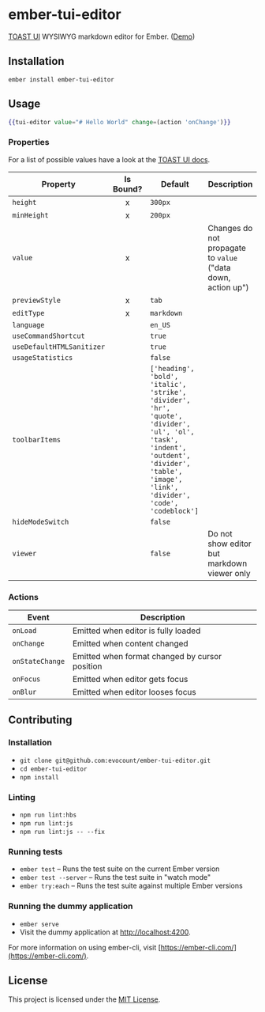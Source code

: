 # ember-tui-editor

[TOAST UI](https://github.com/nhnent/tui.editor) WYSIWYG markdown editor for Ember. ([Demo](https://evocount.github.io/ember-tui-editor/))

## Installation


```
ember install ember-tui-editor
```


## Usage

```hbs
{{tui-editor value="# Hello World" change=(action 'onChange')}}
```


### Properties

For a list of possible values have a look at the [TOAST UI docs](https://nhnent.github.io/tui.editor/api/latest/ToastUIEditor.html).

| Property | Is Bound? | Default | Description |
| --- | :---: | --- | --- |
| `height` | x | `300px` |   |
| `minHeight` | x | `200px` |   |
| `value` | x |  | Changes do not propagate to `value` ("data down, action up") |
| `previewStyle` | x | `tab` |   |
| `editType` | x | `markdown` |   |
| `language` |  | `en_US` |   |
| `useCommandShortcut` |   | `true` |   |
| `useDefaultHTMLSanitizer` |   | `true` |   |
| `usageStatistics` |   | `false` |   |
| `toolbarItems` |   | `['heading', 'bold', 'italic', 'strike', 'divider', 'hr', 'quote', 'divider', 'ul', 'ol', 'task', 'indent', 'outdent', 'divider', 'table', 'image', 'link', 'divider', 'code', 'codeblock']` |   |
| `hideModeSwitch` |   | `false` |   |
| `viewer` |   | `false` | Do not show editor but markdown viewer only |


### Actions

| Event | Description |
| --- | --- |
| `onLoad` | Emitted when editor is fully loaded |
| `onChange` | Emitted when content changed |
| `onStateChange` | Emitted when format changed by cursor position |
| `onFocus` | Emitted when editor gets focus |
| `onBlur` | Emitted when editor looses focus |

## Contributing

### Installation

* `git clone git@github.com:evocount/ember-tui-editor.git`
* `cd ember-tui-editor`
* `npm install`

### Linting

* `npm run lint:hbs`
* `npm run lint:js`
* `npm run lint:js -- --fix`

### Running tests

* `ember test` – Runs the test suite on the current Ember version
* `ember test --server` – Runs the test suite in "watch mode"
* `ember try:each` – Runs the test suite against multiple Ember versions

### Running the dummy application

* `ember serve`
* Visit the dummy application at [http://localhost:4200](http://localhost:4200).

For more information on using ember-cli, visit [https://ember-cli.com/](https://ember-cli.com/).

## License

This project is licensed under the [MIT License](LICENSE.md).
